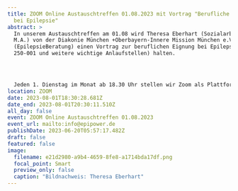 ```yaml
---
title: ZOOM Online Austauschtreffen 01.08.2023 mit Vortrag "Berufliche Eignung
  bei Epilepsie"
abstract: >
  In unserem Austauschtreffen am 01.08 wird Theresa Eberhart (Sozialarbeiterin,
  M.A.) von der Diakonie München +Oberbayern-Innere Mission München e.V.
  (EpilepsieBeratung) einen Vortrag zur beruflichen Eignung bei Epilepsie (DGUV
  250-001 und weitere wichtige Anlaufstellen) halten.




  Jeden 1. Dienstag im Monat ab 18.30 Uhr stellen wir Zoom als Plattform zum gemeinsamen Austausch zur Verfügung. Epilepsiebetroffene aller Altersgruppen sind dazu eingeladen. In der Regel gibt es einen Impulsvortrag zu einem zu ausgewählten Thema der Epilepsie, bspw. über neue Möglichkeiten der Behandlung oder Fortschritte in der Diagnostik. Im Anschluss wechseln die Teilnehmer in themenspezifische Breakoutsessions, um über alle verschiedenen Themen rund um Epilepsie, aber auch Privates zu diskutieren. Wir haben eine sehr lockere Atmosphäre und jeder kann kommen und gehen, wie und wann er Lust hat. Um mitzumachen ist allerdings zuvor eine Anmeldung per E-Mail notwendig.
location: ZOOM
date: 2023-08-01T18:30:28.681Z
date_end: 2023-08-01T20:30:11.510Z
all_day: false
event: ZOOM Online Austauschtreffen 01.08.2023
event_url: mailto:info@epipower.de
publishDate: 2023-06-20T05:57:17.482Z
draft: false
featured: false
image:
  filename: e21d2980-a9b4-4659-8fe8-a1714bda17df.png
  focal_point: Smart
  preview_only: false
  caption: "Bildnachweis: Theresa Eberhart"
---
```

